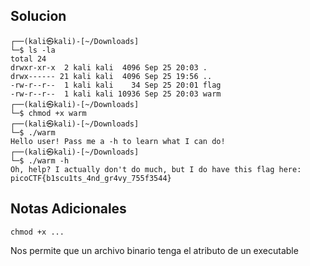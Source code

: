 
## Solucion

	┌──(kali㉿kali)-[~/Downloads]
	└─$ ls -la        
	total 24
	drwxr-xr-x  2 kali kali  4096 Sep 25 20:03 .
	drwx------ 21 kali kali  4096 Sep 25 19:56 ..
	-rw-r--r--  1 kali kali    34 Sep 25 20:01 flag
	-rw-r--r--  1 kali kali 10936 Sep 25 20:03 warm
	┌──(kali㉿kali)-[~/Downloads]
	└─$ chmod +x warm
	┌──(kali㉿kali)-[~/Downloads]
	└─$ ./warm   
	Hello user! Pass me a -h to learn what I can do!
	┌──(kali㉿kali)-[~/Downloads]
	└─$ ./warm -h
	Oh, help? I actually don't do much, but I do have this flag here: picoCTF{b1scu1ts_4nd_gr4vy_755f3544}

## Notas Adicionales 
	chmod +x ...
Nos permite que un archivo binario tenga el atributo de un executable